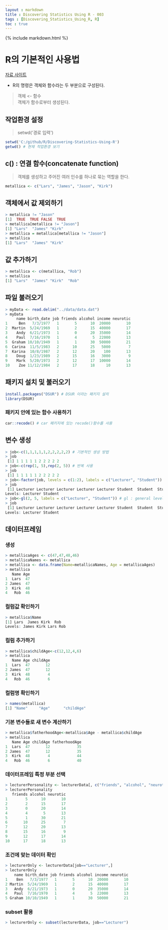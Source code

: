 ```yaml
---
layout : markdown
title : Discovering Statistics Using R - 003
tags : [Discovering_Statistics_Using_R, R]
toc : true
---
```

{% include markdown.html %}

# R의 기본적인 사용법

[자료 사이트](https://studysites.sagepub.com/dsur/study/scriptfi.htm)

- R의 명령은 객체와 함수라는 두 부분으로 구성된다.
> 객체 <- 함수  
> 객체가 함수로부터 생성된다.

## 작업환경 설정
> setwd('경로 입력')
```R
setwd('C:/github/R/Discovering-Statistics-Using-R')
getwd() # 현재 작업환경 보기
```

## c() : 연결 함수(concatenate function)
> 객체를 생성하고 주어진 여러 인수를 하나로 묶는 역할을 한다.  
```R
metallica <- c("Lars", "James", "Jason", "Kirk")
```

## 객체에서 값 제외하기
```R
> metallica != "Jason"
[1]  TRUE  TRUE FALSE  TRUE
> metallica[metallica != "Jason"]
[1] "Lars"  "James" "Kirk"
> metallica = metallica[metallica != "Jason"]
> metallica
[1] "Lars"  "James" "Kirk"
```

## 값 추가하기
```R
> metallica <- c(metallica, "Rob")
> metallica
[1] "Lars"  "James" "Kirk"  "Rob"  
```

## 파일 불러오기
```R
> myData <- read.delim("../data/data.dat")
> myData
     name birth_date job friends alcohol income neurotic
1     Ben   7/3/1977   1       5      10  20000       10
2  Martin  5/24/1969   1       2      15  40000       17
3    Andy  6/21/1973   1       0      20  35000       14
4    Paul  7/16/1970   1       4       5  22000       13
5  Graham 10/10/1949   1       1      30  50000       21
6  Carina  11/5/1983   2      10      25   5000        7
7  Karina  10/8/1987   2      12      20    100       13
8    Doug  1/23/1989   2      15      16   3000        9
9    Mark  5/20/1973   2      12      17  10000       14
10    Zoe 11/12/1984   2      17      18     10       13
```

## 패키지 설치 및 불러오기
```R
install.packages("DSUR") # DSUR 이라는 패키지 설치
library(DSUR)
```

### 패키지 안에 있는 함수 사용하기

```R
car::recode() # car 패키지에 있는 recode()함수를 사용
```

## 변수 생성
```R
> job<-c(1,1,1,1,1,2,2,2,2,2) # 기본적인 생성 방법
> job
 [1] 1 1 1 1 1 2 2 2 2 2
> job<-c(rep(1, 5),rep(2, 5)) # 반복 사용
> job
 [1] 1 1 1 1 1 2 2 2 2 2
> job<-factor(job, levels = c(1:2), labels = c("Lecturer", "Student")) # job 객체를 1 -> Lecturer, 2 -> Student 로 변환
> job
 [1] Lecturer Lecturer Lecturer Lecturer Lecturer Student  Student  Student  Student  Student
Levels: Lecturer Student
> job<-gl(2, 5, labels = c("Lecturer", "Student")) # gl : general level, gl(수준 수, 각 수준의 사례 수, 전체 사례 수, labels = c("이름표1", "이름표2",...))
> job
 [1] Lecturer Lecturer Lecturer Lecturer Lecturer Student  Student  Student  Student  Student
Levels: Lecturer Student
```

## 데이터프레임

### 생성

```R
> metallicaAges <- c(47,47,48,46)
> metallicaNames <- metallica
> metallica <- data.frame(Name=metallicaNames, Age = metallicaAges)
> metallica
   Name Age
1  Lars  47
2 James  47
3  Kirk  48
4   Rob  46
```

### 컬럼값 확인하기

```R
> metallica$Name
[1] Lars  James Kirk  Rob  
Levels: James Kirk Lars Rob
```

### 컬럼 추가하기
```R
> metallica$childAge<-c(12,12,4,6)
> metallica
   Name Age childAge
1  Lars  47       12
2 James  47       12
3  Kirk  48        4
4   Rob  46        6
```

### 컬럼명 확인하기
```R
> names(metallica)
[1] "Name"     "Age"      "childAge"
```

### 기본 변수들로 새 변수 계산하기
```R
> metallica$fatherhoodAge<-metallica$Age - metallica$childAge
> metallica
   Name Age childAge fatherhoodAge
1  Lars  47       12            35
2 James  47       12            35
3  Kirk  48        4            44
4   Rob  46        6            40
```

### 데이터프레임 특정 부분 선택

```R
> lecturerPersonality <- lecturerData[, c("friends", "alcohol", "neurotic")] # 일부 변수들만 보고 싶을 때
> lecturerPersonality
   friends alcohol neurotic
1        5      10       10
2        2      15       17
3        0      20       14
4        4       5       13
5        1      30       21
6       10      25        7
7       12      20       13
8       15      16        9
9       12      17       14
10      17      18       13
```

### 조건에 맞는 데이터 확인

```R
> lecturerOnly <- lecturerData[job=="Lecturer",]
> lecturerOnly
    name birth_date job friends alcohol income neurotic
1    Ben   7/3/1977   1       5      10  20000       10
2 Martin  5/24/1969   1       2      15  40000       17
3   Andy  6/21/1973   1       0      20  35000       14
4   Paul  7/16/1970   1       4       5  22000       13
5 Graham 10/10/1949   1       1      30  50000       21
```

### subset 활용

```R
> lecturerOnly <- subset(lecturerData, job=="Lecturer")
```
